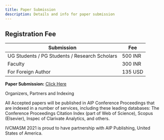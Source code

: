 ```yaml
---
title: Paper Submission
description: Details and info for paper submission
---
```


## Registration Fee

| Submission                                    | Fee     |
| --------------------------------------------- | ------- |
| UG Students / PG Students / Research Scholars | 500 INR |
| Faculty                                       | 300 INR |
| For Foreign Author                            | 135 USD |

**Paper Submission:** [Click Here](https://easychair.org/conferences/?conf=ivcmasm2022)

<div class = "text-center">
<p class = "underline font-bold"> Organizers, Partners and Indexing</p>
<p>All Accepted papers will be published in AIP Conference Proceedings that are indexed in a number of services, including these leading databases: The Conference Proceedings Citation Index (part of Web of Science), Scopus (Elsevier), Inspec of Clarivate Analytics, and others.</p>

<p class = "underline font-semibold">IVCMASM 2021 is proud to have partnership with AIP Publishing, United States of America.</p>
</div>
